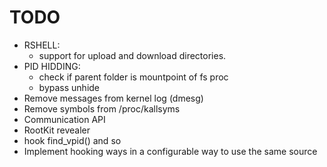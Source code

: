 # TODO
- RSHELL:
	- support for upload and download directories.
- PID HIDDING:
	- check if parent folder is mountpoint of fs proc
	- bypass unhide
- Remove messages from kernel log (dmesg)
- Remove symbols from /proc/kallsyms
- Communication API
- RootKit revealer
- hook find_vpid() and so
- Implement hooking ways in a configurable way to use the same source

